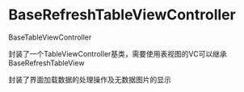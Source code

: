 # BaseRefreshTableViewController
BaseTableViewController


封装了一个TableViewController基类，需要使用表视图的VC可以继承BaseRefreshTableView

封装了界面加载数据的处理操作及无数据图片的显示

